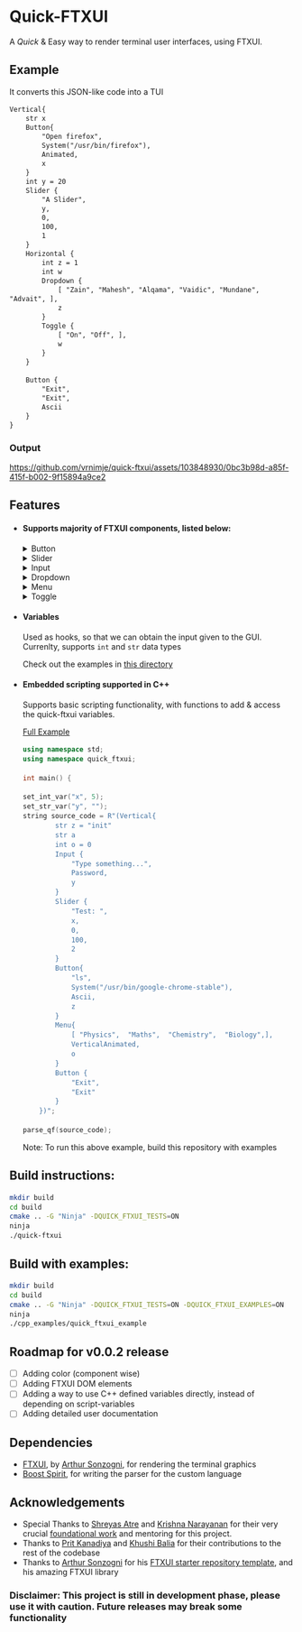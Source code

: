 # Quick-FTXUI

A *Quick* & Easy way to render terminal user interfaces, using FTXUI.

## Example

It converts this JSON-like code into a TUI

```
Vertical{
    str x
    Button{
        "Open firefox",
        System("/usr/bin/firefox"),
        Animated,
        x
    }
    int y = 20
    Slider {
        "A Slider",
        y,
        0,
        100,
        1
    }
    Horizontal {
        int z = 1
        int w
        Dropdown {
            [ "Zain", "Mahesh", "Alqama", "Vaidic", "Mundane", "Advait", ],
            z
        }
        Toggle {
            [ "On", "Off", ],
            w
        }
    }

    Button {
        "Exit",
        "Exit",
        Ascii
    }
}
```

### Output

https://github.com/vrnimje/quick-ftxui/assets/103848930/0bc3b98d-a85f-415f-b002-9f15894a9ce2


## Features
* #### Supports majority of FTXUI components, listed below:
    <details><summary>Button</summary>
    Supports System() calls (like /usr/bin/firefox)

    [Example](./examples/Button.qf)

    ![](./assets/image-1.png)
    </details>

    <details><summary>Slider</summary>

    [Example](./examples/Slider.qf)

    ![](./assets/image-2.png)

    </details>

    <details><summary>Input</summary>

    [Example](./examples/input.qf)

    ![](./assets/image-4.png)

    </details>

    <details><summary>Dropdown</summary>

    [Example](./examples/menu_toggle_dropdown.qf#L15-L18)

    ![](./assets/image-5.png)

    </details>

    <details><summary>Menu</summary>

    [Example](./examples/menu_toggle_dropdown.qf#L4-L8)
    
    ![](./assets/image-6.png)

    </details>

    <details><summary>Toggle</summary>

    [Example](./examples/menu_toggle_dropdown.qf#L11-14)

    ![](image-7.png)

    </details>

* #### Variables

    Used as hooks, so that we can obtain the input given to the GUI. Currenlty, supports `int` and `str` data types

    Check out the examples in [this directory](./examples/)

* #### Embedded scripting supported in C++

    Supports basic scripting functionality, with functions to add & access the quick-ftxui variables. 
    
    [Full Example](./cpp_examples/example.cpp)

    ```cpp
    using namespace std;
    using namespace quick_ftxui;

    int main() {

    set_int_var("x", 5);
    set_str_var("y", "");
    string source_code = R"(Vertical{
            str z = "init"
            str a
            int o = 0
            Input {
                "Type something...",
                Password,
                y
            }
            Slider {
                "Test: ",
                x,
                0,
                100,
                2
            }
            Button{
                "ls",
                System("/usr/bin/google-chrome-stable"),
                Ascii,
                z
            }
            Menu{
                [ "Physics",  "Maths",  "Chemistry",  "Biology",],
                VerticalAnimated,
                o
            }
            Button {
                "Exit",
                "Exit"
            }
        })";

    parse_qf(source_code);
    ```

    Note: To run this above example, build this repository with examples

## Build instructions:
~~~bash
mkdir build
cd build
cmake .. -G "Ninja" -DQUICK_FTXUI_TESTS=ON
ninja
./quick-ftxui
~~~

## Build with examples:
~~~bash
mkdir build
cd build
cmake .. -G "Ninja" -DQUICK_FTXUI_TESTS=ON -DQUICK_FTXUI_EXAMPLES=ON
ninja
./cpp_examples/quick_ftxui_example
~~~

## Roadmap for v0.0.2 release

- [ ] Adding color (component wise)
- [ ] Adding FTXUI DOM elements
- [ ] Adding a way to use C++ defined variables directly, instead of depending on script-variables 
- [ ] Adding detailed user documentation

## Dependencies

* [FTXUI](https://github.com/ArthurSonzogni/FTXUI), by [Arthur Sonzogni](https://github.com/ArthurSonzogni), for rendering the terminal graphics
* [Boost Spirit](https://github.com/boostorg/spirit), for writing the parser for the custom language

## Acknowledgements

* Special Thanks to [Shreyas Atre](https://github.com/SAtacker) and [Krishna Narayanan](https://github.com/Krishna-13-cyber) for their very crucial [foundational work](https://github.com/SAtacker/quick-ftxui) and mentoring for this project.
* Thanks to [Prit Kanadiya](https://github.com/PritK99) and [Khushi Balia](https://github.com/Khushi-Balia) for their contributions to the rest of the codebase
* Thanks to [Arthur Sonzogni](https://github.com/ArthurSonzogni) for his [FTXUI starter repository template](https://github.com/ArthurSonzogni/ftxui-starter), and his amazing FTXUI library 

### Disclaimer: This project is still in development phase, please use it with caution. Future releases may break some functionality






